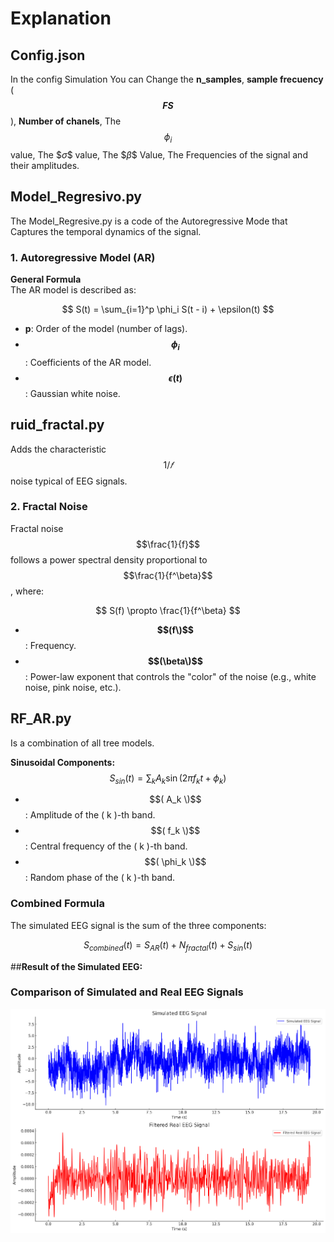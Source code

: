 # Explanation

## **Config.json**

In the config Simulation You can Change the **n_samples**, **sample frecuency** (**$$FS$$**), **Number of chanels**, The $$\phi_i$$ value, The $$\sigma\$$ value, The $$\beta\$$ Value, The Frequencies of the signal and their amplitudes.

## **Model_Regresivo.py**
The Model_Regresive.py is a code of the Autoregressive Mode that Captures the temporal dynamics of the signal.

### 1. Autoregressive Model (AR)
**General Formula**  
The AR model is described as:

$$ S(t) = \sum_{i=1}^p \phi_i S(t - i) + \epsilon(t) $$

- **p**: Order of the model (number of lags).  
- **$$\phi_i$$**: Coefficients of the AR model.  
- **$$\epsilon(t)$$**: Gaussian white noise.  

## **ruid_fractal.py**
Adds the characteristic $$1/𝑓$$ noise typical of EEG signals.

### 2. Fractal Noise

Fractal noise $$\frac{1}{f}$$ follows a power spectral density proportional to $$\frac{1}{f^\beta}$$, where:

$$
S(f) \propto \frac{1}{f^\beta}
$$

- **$$(f\)$$**: Frequency.  
- **$$(\beta\)$$**: Power-law exponent that controls the "color" of the noise (e.g., white noise, pink noise, etc.).

## **RF_AR.py**
Is a combination of all tree models. 

 **Sinusoidal Components:**  
   $$S_{sin}(t) = \sum_{k} A_k \sin(2\pi f_k t + \phi_k)$$

   - $$( A_k \)$$: Amplitude of the \( k \)-th band.  
   - $$( f_k \)$$: Central frequency of the \( k \)-th band.  
   - $$( \phi_k \)$$: Random phase of the \( k \)-th band.
     
### Combined Formula

The simulated EEG signal is the sum of the three components:

$$
S_{combined}(t) = S_{AR}(t) + N_{fractal}(t) + S_{sin}(t)
$$


##**Result of the Simulated EEG:**

### Comparison of Simulated and Real EEG Signals

![Comparison of Simulated and Real EEG Signals](images/sigma.png)


